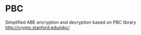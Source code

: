 PBC
===

Simplified ABE encryption and decryption based on PBC library http://crypto.stanford.edu/pbc/
